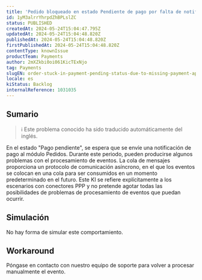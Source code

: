 ```yaml
---
title: 'Pedido bloqueado en estado Pendiente de pago por falta de notificación de pago aprobado'
id: 1yM3alrrYhrpdZhBPLslZC
status: PUBLISHED
createdAt: 2024-05-24T15:04:47.795Z
updatedAt: 2024-05-24T15:04:48.820Z
publishedAt: 2024-05-24T15:04:48.820Z
firstPublishedAt: 2024-05-24T15:04:48.820Z
contentType: knownIssue
productTeam: Payments
author: 2mXZkbi0oi061KicTExNjo
tag: Payments
slugEN: order-stuck-in-payment-pending-status-due-to-missing-payment-approved-notification
locale: es
kiStatus: Backlog
internalReference: 1031035
---
```


## Sumario

>ℹ️ Este problema conocido ha sido traducido automáticamente del inglés.



En el estado "Pago pendiente", se espera que se envíe una notificación de pago al módulo Pedidos. Durante este periodo, pueden producirse algunos problemas con el procesamiento de eventos.
La cola de mensajes proporciona un protocolo de comunicación asíncrono, en el que los eventos se colocan en una cola para ser consumidos en un momento predeterminado en el futuro.
Este KI se refiere explícitamente a los escenarios con conectores PPP y no pretende agotar todas las posibilidades de problemas de procesamiento de eventos que puedan ocurrir.


##

## Simulación



No hay forma de simular este comportamiento.



## Workaround



Póngase en contacto con nuestro equipo de soporte para volver a procesar manualmente el evento.





